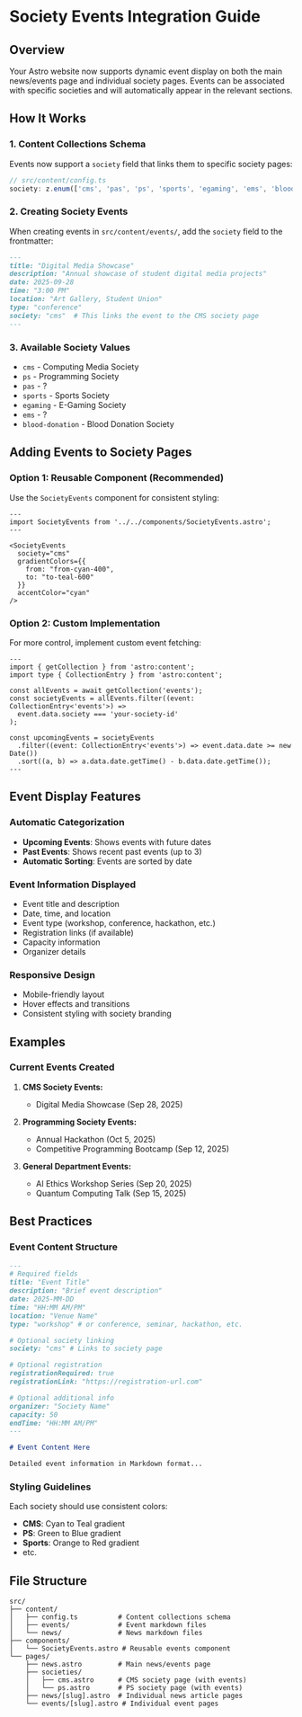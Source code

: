# Society Events Integration Guide

## Overview

Your Astro website now supports dynamic event display on both the main news/events page and individual society pages. Events can be associated with specific societies and will automatically appear in the relevant sections.

## How It Works

### 1. Content Collections Schema

Events now support a `society` field that links them to specific society pages:

```typescript
// src/content/config.ts
society: z.enum(['cms', 'pas', 'ps', 'sports', 'egaming', 'ems', 'blood-donation']).optional(),
```

### 2. Creating Society Events

When creating events in `src/content/events/`, add the `society` field to the frontmatter:

```markdown
---
title: "Digital Media Showcase"
description: "Annual showcase of student digital media projects"
date: 2025-09-28
time: "3:00 PM"
location: "Art Gallery, Student Union"
type: "conference"
society: "cms"  # This links the event to the CMS society page
---
```

### 3. Available Society Values

- `cms` - Computing Media Society
- `ps` - Programming Society  
- `pas` - ?
- `sports` - Sports Society
- `egaming` - E-Gaming Society
- `ems` - ?
- `blood-donation` - Blood Donation Society

## Adding Events to Society Pages

### Option 1: Reusable Component (Recommended)

Use the `SocietyEvents` component for consistent styling:

```astro
---
import SocietyEvents from '../../components/SocietyEvents.astro';
---

<SocietyEvents 
  society="cms" 
  gradientColors={{
    from: "from-cyan-400",
    to: "to-teal-600"
  }}
  accentColor="cyan"
/>
```

### Option 2: Custom Implementation

For more control, implement custom event fetching:

```astro
---
import { getCollection } from 'astro:content';
import type { CollectionEntry } from 'astro:content';

const allEvents = await getCollection('events');
const societyEvents = allEvents.filter((event: CollectionEntry<'events'>) => 
  event.data.society === 'your-society-id'
);

const upcomingEvents = societyEvents
  .filter((event: CollectionEntry<'events'>) => event.data.date >= new Date())
  .sort((a, b) => a.data.date.getTime() - b.data.date.getTime());
---
```

## Event Display Features

### Automatic Categorization
- **Upcoming Events**: Shows events with future dates
- **Past Events**: Shows recent past events (up to 3)
- **Automatic Sorting**: Events are sorted by date

### Event Information Displayed
- Event title and description
- Date, time, and location
- Event type (workshop, conference, hackathon, etc.)
- Registration links (if available)
- Capacity information
- Organizer details

### Responsive Design
- Mobile-friendly layout
- Hover effects and transitions
- Consistent styling with society branding

## Examples

### Current Events Created

1. **CMS Society Events:**
   - Digital Media Showcase (Sep 28, 2025)

2. **Programming Society Events:**
   - Annual Hackathon (Oct 5, 2025)
   - Competitive Programming Bootcamp (Sep 12, 2025)

3. **General Department Events:**
   - AI Ethics Workshop Series (Sep 20, 2025)
   - Quantum Computing Talk (Sep 15, 2025)

## Best Practices

### Event Content Structure
```markdown
---
# Required fields
title: "Event Title"
description: "Brief event description"
date: 2025-MM-DD
time: "HH:MM AM/PM"
location: "Venue Name"
type: "workshop" # or conference, seminar, hackathon, etc.

# Optional society linking
society: "cms" # Links to society page

# Optional registration
registrationRequired: true
registrationLink: "https://registration-url.com"

# Optional additional info
organizer: "Society Name"
capacity: 50
endTime: "HH:MM AM/PM"
---

# Event Content Here

Detailed event information in Markdown format...
```

### Styling Guidelines

Each society should use consistent colors:
- **CMS**: Cyan to Teal gradient
- **PS**: Green to Blue gradient
- **Sports**: Orange to Red gradient
- etc.

## File Structure

```
src/
├── content/
│   ├── config.ts          # Content collections schema
│   ├── events/            # Event markdown files
│   └── news/              # News markdown files
├── components/
│   └── SocietyEvents.astro # Reusable events component
└── pages/
    ├── news.astro         # Main news/events page
    ├── societies/
    │   ├── cms.astro      # CMS society page (with events)
    │   └── ps.astro       # PS society page (with events)
    ├── news/[slug].astro  # Individual news article pages
    └── events/[slug].astro # Individual event pages
```
